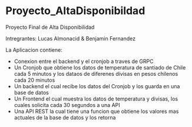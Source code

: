 # Proyecto_AltaDisponibildad
Proyecto Final de Alta Disponibilidad


Intregrantes: Lucas Almonacid & Benjamin Fernandez


La Aplicacion contiene:

- Conexion entre el backend y el cronjob a traves de GRPC
- Un Cronjob que obtiene los datos de temperatura de santiado de Chile cada 5 minutos y los dataos de diferenes divisas en pesos chilenos cada 20 minutos
- Un backend el cual recibe los datos del Cronjob y los guarda en una base de datos 
- Un Frontend el cual muestra los datos de temperatura y divisas, los cuales solicita cada 30 segundos a una API
- Una API REST la cual tiene una funcion que obtiene los valores mas actuales de la base de datos y los retorna
